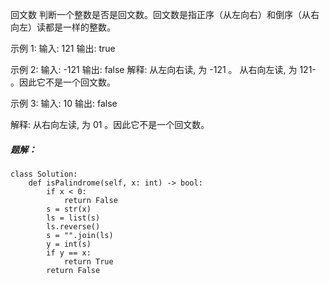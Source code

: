 回文数
判断一个整数是否是回文数。回文数是指正序（从左向右）和倒序（从右向左）读都是一样的整数。

示例 1:
输入: 121
输出: true

示例 2:
输入: -121
输出: false
解释: 从左向右读, 为 -121 。 从右向左读, 为 121- 。因此它不是一个回文数。

示例 3:
输入: 10
输出: false

解释: 从右向左读, 为 01 。因此它不是一个回文数。

##### 题解：
```
class Solution:
    def isPalindrome(self, x: int) -> bool:
        if x < 0:
            return False
        s = str(x)
        ls = list(s)
        ls.reverse()
        s = "".join(ls)
        y = int(s)
        if y == x:
            return True
        return False
```